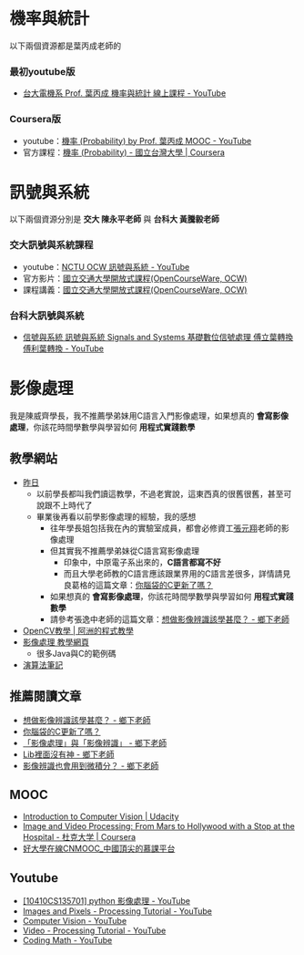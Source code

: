 # 機率與統計

以下兩個資源都是葉丙成老師的

### 最初youtube版
- [台大電機系 Prof. 葉丙成 機率與統計 線上課程 - YouTube](https://www.youtube.com/playlist?list=PLtvno3VRDR_jMAJcNY1n4pnP5kXtPOmVk)

### Coursera版
- youtube：[機率 (Probability) by Prof. 葉丙成 MOOC - YouTube](https://www.youtube.com/playlist?list=PLw9fh2FrjAqu1Gj_WznO-humCJT-OB2zF)
- 官方課程：[機率 (Probability) - 國立台灣大學 | Coursera](https://www.coursera.org/learn/prob1)





# 訊號與系統

以下兩個資源分別是 **交大 陳永平老師** 與 **台科大 黃騰毅老師**

### 交大訊號與系統課程
- youtube：[NCTU OCW 訊號與系統 - YouTube](https://www.youtube.com/playlist?list=PLj6E8qlqmkFuHIK3xM0-OAlMF7N1ta-b7)
- 官方影片：[國立交通大學開放式課程(OpenCourseWare, OCW)](http://ocw.nctu.edu.tw/course_detail_3.php?bgid=8&gid=0&nid=453#.WIHWRLE8Ufw)
- 課程講義：[國立交通大學開放式課程(OpenCourseWare, OCW)](http://ocw.nctu.edu.tw/course_detail_4.php?bgid=8&gid=0&nid=453#.WIHWQbE8Ufw)

### 台科大訊號與系統
- [信號與系統 訊號與系統 Signals and Systems 基礎數位信號處理 傅立葉轉換 傅利葉轉換 - YouTube](https://www.youtube.com/playlist?list=PLX6FA3vfNTfChkbNQGxVPrIsvkC_DwNV6)





# 影像處理
我是陳威齊學長，我不推薦學弟妹用C語言入門影像處理，如果想真的 **會寫影像處理**，你該花時間學數學與學習如何 **用程式實踐數學**

## 教學網站
- [昨日](http://yester-place.blogspot.tw/)
  - 以前學長都叫我們讀這教學，不過老實說，這東西真的很舊很舊，甚至可說跟不上時代了
  - 畢業後再看以前學影像處理的經驗，我的感想
    - 往年學長姐包括我在內的實驗室成員，都會必修資工[張元翔](http://uip.cycu.edu.tw/UIPWeb/wSite/sp?xdUrl=cycu/ApBlock/TeacherData.jsp&idCode=11641&mp=4700&ctNode=13793&idPath=13774_13790_13793)老師的影像處理
    - 但其實我不推薦學弟妹從C語言寫影像處理
      - 印象中，中原電子系出來的，**C語言都寫不好**
      - 而且大學老師教的C語言應該跟業界用的C語言差很多，詳情請見良葛格的這篇文章：[你腦袋的C更新了嗎？](http://www.ithome.com.tw/voice/108806)
    - 如果想真的 **會寫影像處理**，你該花時間學數學與學習如何 **用程式實踐數學**
    - 請參考張逸中老師的這篇文章：[想做影像辨識該學甚麼？ - 鄉下老師](http://blog.udn.com/yccsonar/25354225)
- [OpenCV教學 | 阿洲的程式教學](http://monkeycoding.com/?page_id=12)
- [影像處理 教學網頁](http://www.cs.pu.edu.tw/~ychu/class103-2/IP.htm)  
  - 很多Java與C的範例碼
- [演算法筆記](http://www.csie.ntnu.edu.tw/~u91029/)

## 推薦閱讀文章
- [想做影像辨識該學甚麼？ - 鄉下老師](http://blog.udn.com/yccsonar/25354225)
- [你腦袋的C更新了嗎？](http://www.ithome.com.tw/voice/108806)
- [「影像處理」與「影像辨識」 - 鄉下老師](http://blog.udn.com/yccsonar/32011266)
- [Lib裡面沒有神 - 鄉下老師](http://blog.udn.com/yccsonar/43706585)
- [影像辨識也會用到微積分？ - 鄉下老師](http://blog.udn.com/yccsonar/43587873)


## MOOC
- [Introduction to Computer Vision | Udacity](https://www.udacity.com/course/introduction-to-computer-vision--ud810)
- [Image and Video Processing: From Mars to Hollywood with a Stop at the Hospital - 杜克大学 | Coursera](https://www.coursera.org/learn/image-processing)
- [好大學在線CNMOOC_中國頂尖的慕課平台](http://www.cnmooc.org/portal/course/12/2023.mooc)



## Youtube
- [\[10410CS135701\] python 影像處理 - YouTube](https://www.youtube.com/watch?v=jbuYBURnVZY)
- [Images and Pixels - Processing Tutorial - YouTube](https://www.youtube.com/playlist?list=PLRqwX-V7Uu6YB9x6f23CBftiyx0u_5sO9)
- [Computer Vision - YouTube](https://www.youtube.com/playlist?list=PLRqwX-V7Uu6aG2RJHErXKSWFDXU4qo_ro)
- [Video - Processing Tutorial - YouTube](https://www.youtube.com/playlist?list=PLRqwX-V7Uu6bw0bVn4M63p8TMJf3OhGy8)
- [Coding Math - YouTube](https://www.youtube.com/user/codingmath/playlists)
